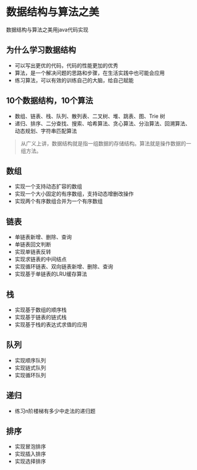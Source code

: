 # 数据结构与算法之美
数据结构与算法之美用java代码实现
## 为什么学习数据结构
- 可以写出更优的代码，代码的性能更加的优秀
- 算法，是一个解决问题的思路和步骤，在生活实践中也可能会应用
- 练习算法，可以有效的训练自己的大脑，给自己赋能
## 10个数据结构，10个算法
- 数组、链表、栈、队列、散列表、二叉树、堆、跳表、图、Trie 树
- 递归、排序、二分查找、搜索、哈希算法、贪心算法、分治算法、回溯算法、动态规划、字符串匹配算法
> 从广义上讲，数据结构就是指一组数据的存储结构。算法就是操作数据的一组方法。
## 数组
- 实现一个支持动态扩容的数组
- 实现一个大小固定的有序数组，支持动态增删改操作 
- 实现两个有序数组合并为一个有序数组
## 链表
- 单链表新增、删除、查询
- 单链表回文判断
- 实现单链表反转
- 实现求链表的中间结点
- 实现循环链表、双向链表新增、删除、查询
- 实现基于单链表的LRU缓存算法
## 栈
- 实现基于数组的顺序栈
- 实现基于链表的链式栈
- 实现基于栈的表达式求值的应用
## 队列
- 实现顺序队列
- 实现链式队列
- 实现循环队列
## 递归
- 练习n阶楼梯有多少中走法的递归题
## 排序
- 实现冒泡排序
- 实现插入排序
- 实现选择排序
